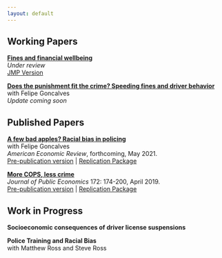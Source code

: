 ```yaml
---
layout: default
---
```


## Working Papers

<b>[Fines and financial wellbeing](files/fines.pdf)</b>
<br>_Under review_
<br>[JMP Version](files/jmp.pdf)

<b>[Does the punishment fit the crime? Speeding fines and driver behavior](https://papers.ssrn.com/sol3/papers.cfm?abstract_id=3064406)</b>
<br>with Felipe Goncalves
<br>_Update coming soon_

## Published Papers ##

<b>[A few bad apples? Racial bias in policing](https://www.aeaweb.org/articles?id=10.1257/aer.20181607)</b>
<br>with Felipe Goncalves
<br>_American Economic Review_, forthcoming, May 2021.
<br>[Pre-publication version](https://papers.ssrn.com/sol3/papers.cfm?abstract_id=3627809) | [Replication Package](https://www.openicpsr.org/openicpsr/project/120242/version/V1/view)

<b>[More COPS, less crime](https://www.sciencedirect.com/science/article/pii/S0047272718302305)</b>
<br>_Journal of Public Economics_ 172: 174-200, April 2019. 
<br>[Pre-publication version](files/cops.pdf) | [Replication Package](https://github.com/mello/cops)

## Work in Progress ##

<b>Socioeconomic consequences of driver license suspensions</b>

<b>Police Training and Racial Bias</b>
<br>with Matthew Ross and Steve Ross
